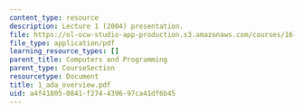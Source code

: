 ```yaml
---
content_type: resource
description: Lecture 1 (2004) presentation.
file: https://ol-ocw-studio-app-production.s3.amazonaws.com/courses/16-01-unified-engineering-i-ii-iii-iv-fall-2005-spring-2006/a4f418050841f274439697ca41df6b45_1_ada_overview.pdf
file_type: application/pdf
learning_resource_types: []
parent_title: Computers and Programming
parent_type: CourseSection
resourcetype: Document
title: 1_ada_overview.pdf
uid: a4f41805-0841-f274-4396-97ca41df6b45
---
```

